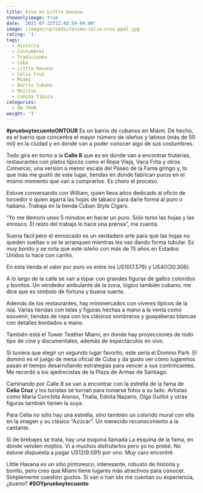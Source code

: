```yaml
---
title: Esta es Little Havana
showonlyimage: true
date: '2021-07-23T11:02:54-04:00'
image: /images/uploads/review-celia-cruz-ppal.jpg
rating: '1'
tags:
  - Historia
  - Costumbres
  - Tradiciones
  - Cuba
  - Little Havana
  - Celia Cruz
  - Miami
  - Barrio Cubano
  - Mojitos
  - Comida Típica
categories:
  - ON TOUR
weight: '1'
---
```

**\#prueboytecuentoONTOUR** Es un barrio de cubanos en Miami. De hecho, es el barrio que concentra el mayor número de isleños y latinos (más de 50 mil) en la ciudad y en donde van a poder conocer algo de sus costumbres.

<!--more-->

Todo gira en torno a la **Calle 8** que es en donde van a encontrar fruterías, restaurantes con platos típicos como el Ropa Vieja, Vaca Frita y otros. Comercio, una versión a menor escala del Paseo de la Fama gringo y, lo que más me gustó de este lugar, tiendas en donde fabrican puros en el mismo momento que van a comprarlos. Es choro el proceso.



Estuve conversando con William, quien lleva años dedicado al oficio de torcedor o quien agarra las hojas de tabaco para darle forma al puro o habano. Trabaja en la tienda Cuban Style Cigars. 



“Yo me demoro unos 5 minutos en hacer un puro. Sólo tomo las hojas y las enrosco. El resto del trabajo lo hace una prensa”, me cuenta.



Suena fácil pero el enroscado es un verdadero arte para que las hojas no queden sueltas o se te arranquen mientras les vas dando forma tubular. Es muy bonito y se nota que este isleño con más de 15 años en Estados Unidos lo hace con cariño.



En esta tienda el valor por puro va entre los US$10 ($7.576) y US$40 ($30.306).



A lo largo de la calle se van a topar con grandes figuras de gallos coloridos y bonitos. Un vendedor ambulante de la zona, lógico también cubano, me dice que es símbolo de fortuna y buena suerte.



Además de los restaurantes, hay minimercados con víveres típicos de la isla. Varias tiendas con telas y figuras hechas a mano a la venta como souvenir, tiendas de ropa con los clásicos sombreros y guayaberas blancas con detalles bordados a mano. 



También está el Tower Teather Miami, en donde hay proyecciones de todo tipo de cine y documentales, además de espectáculos en vivo.



Si tuviera que elegir un segundo lugar favorito, este sería el Domino Park. El dominó es el juego de mesa oficial de Cuba y da gusto ver cómo lugareños pasan el tiempo desarrollando estrategias para vencer a sus contrincantes. Me recordó a los ajedrecistas de la Plaza de Armas de Santiago. 



Caminando por Calle 8 se van a encontrar con la estrella de la fama de **Celia Cruz** y los turistas se turnan para tomarse fotos a su lado. Artistas como María Conchita Alonso, Thalia, Ednita Nazario, Olga Guillot y otras figuras también tienen la suya.



Para Celia no sólo hay una estrella, sino también un colorido mural con ella en la imagen y su clásico “Azúcar”. Un merecido reconocimiento a la cantante.



Si de brebajes se trata, hay una esquina llamada La esquina de la fama, en donde venden mojitos. Vi a muchos disfrutarlos pero yo no probé. No estuve dispuesta a pagar US$12 ($9.091) por uno. Muy caro encontré.



Little Havana es un sitio pintoresco, interesante, robusto de historia y bonito, pero creo que Miami tiene lugares más atractivos para conocer. Simplemente cuestión gustos. Si van o han ido me cuentan su experiencia, ¿bueno? **\#SOYprueboytecuento**
